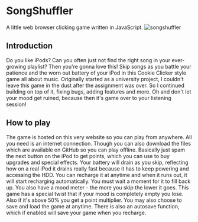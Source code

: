 # SongShuffler
A little web browser clicking game written in JavaScript.
![songshuffler](https://github.com/user-attachments/assets/970d07b2-1b0b-425a-b42c-a7a44a6f4220)

## Introduction
Do you like iPods? Can you often just not find the right song in your ever-growing playlist? Then you're gonna love this! Skip songs as you battle your patience and the worn out battery of your iPod in this Cookie Clicker style game all about music. Originally started as a university project, I couldn't leave this game in the dust after the assignment was over. So I continued building on top of it, fixing bugs, adding features and more. Oh and don't let your mood get ruined, because then it's game over to your listening session!

## How to play
The game is hosted on this very website so you can play from anywhere. All you need is an internet connection. Though you can also download the files which are available on GitHub so you can play offline. Basically just spam the next button on the iPod to get points, which you can use to buy upgrades and special effects. Your battery will drain as you skip, reflecting how on a real iPod it drains really fast because it has to keep powering and accessing the HDD. You can recharge it at anytime and when it runs out, it will start recharging automatically. You must wait a moment for it to fill back up. You also have a mood meter - the more you skip the lower it goes. This game has a special twist that if your mood is completely empty you lose. Also if it's above 50% you get a point multiplier. You may also choose to save and load the game at anytime. There is also an autosave function, which if enabled will save your game when you recharge.
